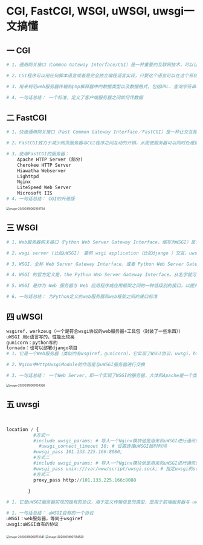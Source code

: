 # CGI, FastCGI, WSGI, uWSGI, uwsgi一文搞懂



## 一 CGI

```python
# 1、通用网关接口（Common Gateway Interface/CGI）是一种重要的互联网技术，可以让一个客户端，从网页浏览器向执行在网络服务器上的程序请求数据。CGI描述了服务器和请求处理程序之间传输数据的一种标准。

# 2、CGI程序可以用任何脚本语言或者是完全独立编程语言实现，只要这个语言可以在这个系统上运行。

# 3、用来规范web服务器传输到php解释器中的数据类型以及数据格式，包括URL、查询字符串、POST数据、HTTP header等，也就是为了保证web server传递过来的数据是标准格式的

# 4、一句话总结： 一个标准，定义了客户端服务器之间如何传数据
```



## 二 FastCGI

```python
# 1、快速通用网关接口（Fast Common Gateway Interface／FastCGI）是一种让交互程序与Web服务器通信的协议。FastCGI是早期通用网关接口（CGI）的增强版本。

# 2、FastCGI致力于减少网页服务器与CGI程序之间互动的开销，从而使服务器可以同时处理更多的网页请求。

# 3、使用FastCGI的服务器：
    Apache HTTP Server (部分)
    Cherokee HTTP Server
    Hiawatha Webserver
    Lighttpd
    Nginx
    LiteSpeed Web Server
    Microsoft IIS
# 4、一句话总结： CGI的升级版

```

<img src="https://tva1.sinaimg.cn/large/00831rSTly1gcy7m2g0j9j310q0gqjtv.jpg" alt="image-20200318002154734" style="zoom:50%;" />

## 三 WSGI

```python
# 1、Web服务器网关接口（Python Web Server Gateway Interface，缩写为WSGI）是为Python语言定义的Web服务器和Web应用程序或框架之间的一种简单而通用的接口。自从WSGI被开发出来以后，许多其它语言中也出现了类似接口。

# 2、wsgi server (比如uWSGI） 要和 wsgi application（比如django ）交互，uwsgi需要将过来的请求转给django 处理，那么uWSGI 和 django的交互和调用就需要一个统一的规范，这个规范就是WSGI WSGI（Web Server Gateway Interface）

# 3、WSGI，全称 Web Server Gateway Interface，或者 Python Web Server Gateway Interface ，是为 Python 语言定义的 Web 服务器和 Web 应用程序或框架之间的一种简单而通用的接口。自从 WSGI 被开发出来以后，许多其它语言中也出现了类似接口。

# 4、WSGI 的官方定义是，the Python Web Server Gateway Interface。从名字就可以看出来，这东西是一个Gateway，也就是网关。网关的作用就是在协议之间进行转换。

# 5、WSGI 是作为 Web 服务器与 Web 应用程序或应用框架之间的一种低级别的接口，以提升可移植 Web 应用开发的共同点。WSGI 是基于现存的 CGI 标准而设计的

# 6、一句话总结： 为Python定义的web服务器和web框架之间的接口标准
```



## 四 uWSGI

```python
wsgiref，werkzeug（一个是符合wsgi协议的web服务器+工具包（封装了一些东西））
uWSGI 用c语言写的，性能比较高
gunicorn：python写的
tornado：也可以部署django项目
# 1、它是一个Web服务器（类似的有wsgiref，gunicorn），它实现了WSGI协议、uwsgi、http等协议。用于接收前端服务器转发的动态请求并处理后发给 web 应用程序。

# 2、Nginx中HttpUwsgiModule的作用是与uWSGI服务器进行交换

# 3、一句话总结： 一个Web Server，即一个实现了WSGI的服务器，大体和Apache是一个类型的东西，处理发来的请求。
```

<img src="https://tva1.sinaimg.cn/large/00831rSTly1gcy7ly6362j31060e244f.jpg" alt="image-20200318000134358" style="zoom:50%;" />

## 五 uwsgi





```python


location / {
          #方式一
          #include uwsgi_params; # 导入一个Nginx模块他是用来和uWSGI进行通讯的
         	#uwsgi_connect_timeout 30; # 设置连接uWSGI超时时间
          #uwsgi_pass 101.133.225.166:8080;
          #方式二
          #include uwsgi_params; # 导入一个Nginx模块他是用来和uWSGI进行通讯的
          #uwsgi_pass unix:///var/www/script/uwsgi.sock; # 指定uwsgi的sock文件所有动态请求
          #方式三
          proxy_pass http://101.133.225.166:8088
    
        }  
```



```python
# 1、它是uWSGI服务器实现的独有的协议，用于定义传输信息的类型，是用于前端服务器与 uwsgi 的通信规范。

# 1、一句话总结： uWSGI自有的一个协议
uWSGI：web服务器，等同于wsgiref
uwsgi:uWSGI自有的协议

```

<img src="https://tva1.sinaimg.cn/large/00831rSTly1gcy7lt147ij31gu0ekqbq.jpg" alt="image-20200318000713341" style="zoom:50%;" />



<img src="https://tva1.sinaimg.cn/large/00831rSTly1gcy7ln056dj30u0151jwj.jpg" alt="image-20200318001134520" style="zoom:50%;" />

